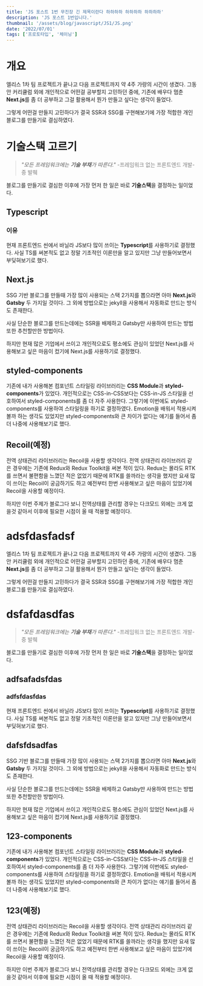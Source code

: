 ```yaml
---
title: 'JS 포스트 1번 무진장 긴 제목이란다 하하하하 하하하하 하하하하'
description: 'JS 포스트 1번입니다.'
thumbnail: '/assets/blog/javascript/JS1/JS.png'
date: '2022/07/01'
tags: ['프로토타입', '체이닝']
---
```

# 개요
엘리스 1차 팀 프로젝트가 끝나고 다음 프로젝트까지 약 4주 가량의 시간이 생겼다.
그동안 커리큘럼 외에 개인적으로 어떤걸 공부할지 고민하던 중에, 기존에 배우다 멈춘 **Next.js**를 좀 더 공부하고 그걸 활용해서 뭔가 만들고 싶다는 생각이 들었다.

그렇게 어떤걸 만들지 고민하다가 결국 SSR과 SSG를 구현해보기에 가장 적합한 개인 블로그를 만들기로 결심하였다.

# 기술스택 고르기
> _"모든 프레임워크에는 **기술 부채**가 따른다."_
<span style="color: grey"> -프레임워크 없는 프론트엔드 개발- 중 발췌 </span>

블로그를 만들기로 결심한 이후에 가장 먼저 한 일은 바로 **기술스택**을 결정하는 일이었다.

## Typescript
### 이유
현재 프론트엔드 씬에서 바닐라 JS보다 많이 쓰이는 **Typescript**를 사용하기로 결정했다.
사실 TS를 써본적도 없고 정말 기초적인 이론만을 알고 있지만 그냥 만들어보면서 부딪혀보기로 했다.
## Next.js
SSG 기반 블로그를 만들때 가장 많이 사용되는 스택 2가지를 뽑으라면 아마 **Next.js**와 **Gatsby** 두 가지일 것이다.
그 외에 방법으로는 jekyll을 사용해서 자동화로 만드는 방식도 존재한다.

사실 단순한 블로그를 만드는데에는 SSR을 배제하고 Gatsby만 사용하여 만드는 방법 또한 추천할만한 방법이다.

하지만 현재 많은 기업에서 쓰이고 개인적으로도 평소에도 관심이 있었던 Next.js를 사용해보고 싶은 마음이 컸기에 Next.js를 사용하기로 결정했다.

## styled-components

기존에 내가 사용해본 컴포넌트 스타일링 라이브러리는 **CSS Module**과 **styled-components**가 있었다.
개인적으로는 CSS-in-CSS보다는 CSS-in-JS 스타일을 선호하여서 styled-components를 좀 더 자주 사용한다.
그렇기에 이번에도 styled-components를 사용하여 스타일링을 하기로 결정하였다.
Emotion을 배워서 적용시켜볼까 하는 생각도 있었지만 styled-components와 큰 차이가 없다는 얘기를 들어서 좀 더 나중에 사용해보기로 했다.
  
## Recoil(예정)

전역 상태관리 라이브러리는 Recoil을 사용할 생각이다.
전역 상태관리 라이브러리 같은 경우에는 기존에 Redux와 Redux Toolkit을 써본 적이 있다.
Redux는 몰라도 RTK를 쓰면서 불편함을 느꼈던 적은 없었기 때문에 RTK를 쓸까라는 생각을 했지만 요새 많이 쓰이는 Recoil이 궁금하기도 하고 예전부터 한번 사용해보고 싶은 마음이 있었기에 Recoil을 사용할 예정이다.

하지만 이번 주제가 블로그다 보니 전역상태를 관리할 경우는 다크모드 외에는 크게 없을것 같아서 이후에 필요한 시점이 올 때 적용할 예정이다.

# adsfdasfadsf
엘리스 1차 팀 프로젝트가 끝나고 다음 프로젝트까지 약 4주 가량의 시간이 생겼다.
그동안 커리큘럼 외에 개인적으로 어떤걸 공부할지 고민하던 중에, 기존에 배우다 멈춘 **Next.js**를 좀 더 공부하고 그걸 활용해서 뭔가 만들고 싶다는 생각이 들었다.

그렇게 어떤걸 만들지 고민하다가 결국 SSR과 SSG를 구현해보기에 가장 적합한 개인 블로그를 만들기로 결심하였다.

# dsfafdasdfas
> _"모든 프레임워크에는 **기술 부채**가 따른다."_
<span style="color: grey"> -프레임워크 없는 프론트엔드 개발- 중 발췌 </span>

블로그를 만들기로 결심한 이후에 가장 먼저 한 일은 바로 **기술스택**을 결정하는 일이었다.

## adfsafadsfdas
### adfsfdasfdas
현재 프론트엔드 씬에서 바닐라 JS보다 많이 쓰이는 **Typescript**를 사용하기로 결정했다.
사실 TS를 써본적도 없고 정말 기초적인 이론만을 알고 있지만 그냥 만들어보면서 부딪혀보기로 했다.
## dafsfdsadfas
SSG 기반 블로그를 만들때 가장 많이 사용되는 스택 2가지를 뽑으라면 아마 **Next.js**와 **Gatsby** 두 가지일 것이다.
그 외에 방법으로는 jekyll을 사용해서 자동화로 만드는 방식도 존재한다.

사실 단순한 블로그를 만드는데에는 SSR을 배제하고 Gatsby만 사용하여 만드는 방법 또한 추천할만한 방법이다.

하지만 현재 많은 기업에서 쓰이고 개인적으로도 평소에도 관심이 있었던 Next.js를 사용해보고 싶은 마음이 컸기에 Next.js를 사용하기로 결정했다.

## 123-components

기존에 내가 사용해본 컴포넌트 스타일링 라이브러리는 **CSS Module**과 **styled-components**가 있었다.
개인적으로는 CSS-in-CSS보다는 CSS-in-JS 스타일을 선호하여서 styled-components를 좀 더 자주 사용한다.
그렇기에 이번에도 styled-components를 사용하여 스타일링을 하기로 결정하였다.
Emotion을 배워서 적용시켜볼까 하는 생각도 있었지만 styled-components와 큰 차이가 없다는 얘기를 들어서 좀 더 나중에 사용해보기로 했다.
  
## 123(예정)

전역 상태관리 라이브러리는 Recoil을 사용할 생각이다.
전역 상태관리 라이브러리 같은 경우에는 기존에 Redux와 Redux Toolkit을 써본 적이 있다.
Redux는 몰라도 RTK를 쓰면서 불편함을 느꼈던 적은 없었기 때문에 RTK를 쓸까라는 생각을 했지만 요새 많이 쓰이는 Recoil이 궁금하기도 하고 예전부터 한번 사용해보고 싶은 마음이 있었기에 Recoil을 사용할 예정이다.

하지만 이번 주제가 블로그다 보니 전역상태를 관리할 경우는 다크모드 외에는 크게 없을것 같아서 이후에 필요한 시점이 올 때 적용할 예정이다.

